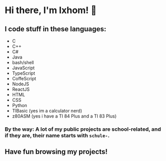 # Hi there, I'm lxhom! 👋

## I code stuff in these languages:

- C
- C++
- C#
- Java
- bash/shell
- JavaScript
- TypeScript
- CoffeScript
- NodeJS
- ReactJS
- HTML
- CSS
- Python
- TIBasic (yes im a calculator nerd)
- z80ASM (yes i have a TI 84 Plus and a TI 83 Plus)


### By the way: A lot of my public projects are school-related, and if they are, their name starts with `schule-`.

## Have fun browsing my projects!
